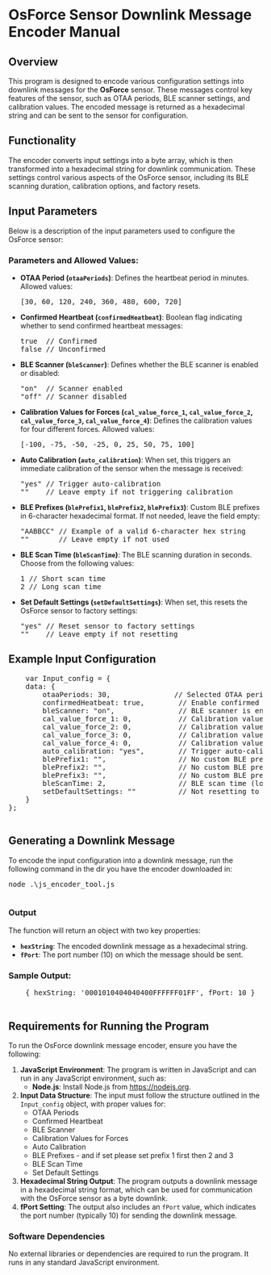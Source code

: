 <!DOCTYPE html>
<html lang="en">
<head>
    <meta charset="UTF-8">
    <meta name="viewport" content="width=device-width, initial-scale=1.0">
</head>
<body>
  <h1>OsForce Sensor Downlink Message Encoder Manual</h1>
    
<h2>Overview</h2>
    <p>This program is designed to encode various configuration settings into downlink messages for the <strong>OsForce</strong> sensor. These messages control key features of the sensor, such as OTAA periods, BLE scanner settings, and calibration values. The encoded message is returned as a hexadecimal string and can be sent to the sensor for configuration.</p>
    
  <h2>Functionality</h2>
    <p>The encoder converts input settings into a byte array, which is then transformed into a hexadecimal string for downlink communication. These settings control various aspects of the OsForce sensor, including its BLE scanning duration, calibration options, and factory resets.</p>

  <h2>Input Parameters</h2>
    <p>Below is a description of the input parameters used to configure the OsForce sensor:</p>

  <h3>Parameters and Allowed Values:</h3>
    <ul>
        <li><strong>OTAA Period (<code>otaaPeriods</code>)</strong>: Defines the heartbeat period in minutes. Allowed values:
            <pre>[30, 60, 120, 240, 360, 480, 600, 720]</pre>
        </li>
        <li><strong>Confirmed Heartbeat (<code>confirmedHeatbeat</code>)</strong>: Boolean flag indicating whether to send confirmed heartbeat messages:
            <pre>true  // Confirmed<br>false // Unconfirmed</pre>
        </li>
        <li><strong>BLE Scanner (<code>bleScanner</code>)</strong>: Defines whether the BLE scanner is enabled or disabled:
            <pre>"on"  // Scanner enabled<br>"off" // Scanner disabled</pre>
        </li>
        <li><strong>Calibration Values for Forces (<code>cal_value_force_1</code>, <code>cal_value_force_2</code>, <code>cal_value_force_3</code>, <code>cal_value_force_4</code>)</strong>: Defines the calibration values for four different forces. Allowed values:
            <pre>[-100, -75, -50, -25, 0, 25, 50, 75, 100]</pre>
        </li>
        <li><strong>Auto Calibration (<code>auto_calibration</code>)</strong>: When set, this triggers an immediate calibration of the sensor when the message is received:
            <pre>"yes" // Trigger auto-calibration<br>""    // Leave empty if not triggering calibration</pre>
        </li>
        <li><strong>BLE Prefixes (<code>blePrefix1</code>, <code>blePrefix2</code>, <code>blePrefix3</code>)</strong>: Custom BLE prefixes in 6-character hexadecimal format. If not needed, leave the field empty:
            <pre>"AABBCC" // Example of a valid 6-character hex string<br>""       // Leave empty if not used</pre>
        </li>
        <li><strong>BLE Scan Time (<code>bleScanTime</code>)</strong>: The BLE scanning duration in seconds. Choose from the following values:
            <pre>1 // Short scan time<br>2 // Long scan time</pre>
        </li>
        <li><strong>Set Default Settings (<code>setDefaultSettings</code>)</strong>: When set, this resets the OsForce sensor to factory settings:
            <pre>"yes" // Reset sensor to factory settings<br>""    // Leave empty if not resetting</pre>
        </li>
    </ul>

  <h2>Example Input Configuration</h2>
    <pre>
    var Input_config = {
    data: {
        otaaPeriods: 30,               // Selected OTAA period (30 seconds)
        confirmedHeatbeat: true,        // Enable confirmed heartbeat messages
        bleScanner: "on",               // BLE scanner is enabled
        cal_value_force_1: 0,           // Calibration value for force 1
        cal_value_force_2: 0,           // Calibration value for force 2
        cal_value_force_3: 0,           // Calibration value for force 3
        cal_value_force_4: 0,           // Calibration value for force 4
        auto_calibration: "yes",        // Trigger auto-calibration when received
        blePrefix1: "",                 // No custom BLE prefix for this example
        blePrefix2: "",                 // No custom BLE prefix for this example
        blePrefix3: "",                 // No custom BLE prefix for this example
        bleScanTime: 2,                 // BLE scan time (long scan time, in seconds)
        setDefaultSettings: ""          // Not resetting to factory settings
    }
};
    </pre>

  <h2>Generating a Downlink Message</h2>
    <p>To encode the input configuration into a downlink message, run the following command in the dir you have the encoder downloaded in:</p>
    <pre>
node .\js_encoder_tool.js
    </pre>

  <h3>Output</h3>
    <p>The function will return an object with two key properties:</p>
    <ul>
        <li><strong><code>hexString</code></strong>: The encoded downlink message as a hexadecimal string.</li>
        <li><strong><code>fPort</code></strong>: The port number (10) on which the message should be sent.</li>
    </ul>

  <h3>Sample Output:</h3>
    <pre>
    { hexString: '0001010404040400FFFFFF01FF', fPort: 10 }
    </pre>
<h2>Requirements for Running the Program</h2>

<p>To run the OsForce downlink message encoder, ensure you have the following:</p>

<ol>
  <li>
    <strong>JavaScript Environment</strong>: The program is written in JavaScript and can run in any JavaScript environment, such as:
    <ul>
      <li><strong>Node.js</strong>: Install Node.js from <a href="https://nodejs.org" target="_blank">https://nodejs.org</a>.</li>
    </ul>
  </li>

  <li>
    <strong>Input Data Structure</strong>: The input must follow the structure outlined in the <code>Input_config</code> object, with proper values for:
    <ul>
      <li>OTAA Periods</li>
      <li>Confirmed Heartbeat</li>
      <li>BLE Scanner</li>
      <li>Calibration Values for Forces</li>
      <li>Auto Calibration</li>
      <li>BLE Prefixes - and if set please set prefix 1 first then 2 and 3</li>
      <li>BLE Scan Time</li>
      <li>Set Default Settings</li>
    </ul>
  </li>

  <li>
    <strong>Hexadecimal String Output</strong>: The program outputs a downlink message in a hexadecimal string format, which can be used for communication with the OsForce sensor as a byte downlink.
  </li>

  <li>
    <strong>fPort Setting</strong>: The output also includes an <code>fPort</code> value, which indicates the port number (typically 10) for sending the downlink message.
  </li>
</ol>

<h3>Software Dependencies</h3>

<p>No external libraries or dependencies are required to run the program. It runs in any standard JavaScript environment.</p>


 </body>
</html>

